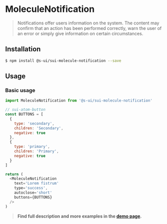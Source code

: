 # MoleculeNotification

> Notifications offer users information on the system. The content may confirm that an action has been performed correctly, warn the user of an error or simply give information on certain circumstances.

## Installation

```sh
$ npm install @s-ui/sui-molecule-notification --save
```

## Usage

### Basic usage
```js
import MoleculeNotification from '@s-ui/sui-molecule-notification'

// sui-atom-button
const BUTTONS = [
  {
    type: 'secondary',
    children: 'Secondary',
    negative: true
  },
  {
    type: 'primary',
    children: 'Primary',
    negative: true
  }
]

return (
  <MoleculeNotification 
    text='Lorem fistrum'
    type='success',
    autoclose='short'
    buttons={BUTTONS} 
  />
)
```

> **Find full description and more examples in the [demo page](https://sui-components.now.sh/workbench/molecule/notification).**